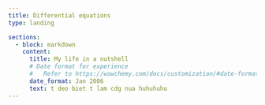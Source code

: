 ```yaml
---
title: Differential equations
type: landing

sections:
  - block: markdown
    content:
      title: My life in a nutshell
      # Date format for experience
      #   Refer to https://wowchemy.com/docs/customization/#date-format
      date_format: Jan 2006
      text: t deo biet t lam cdg nua huhuhuhu
---
```

